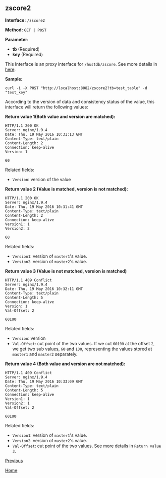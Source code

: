 ## zscore2 ##

**Interface:** `/zscore2`

**Method:** `GET | POST`

**Parameter:** 

*  **tb** (Required)  
*  **key** (Required)  

This Interface is an proxy interface for `/hustdb/zscore`. See more details in [here](../hustdb/hustdb/zscore.md).  

**Sample:**

    curl -i -X POST "http://localhost:8082/zscore2?tb=test_table" -d "test_key"

According to the version of data and consistency status of the value, this interface will return the following values: 

**Return value 1(Both value and version are matched):**

    HTTP/1.1 200 OK
    Server: nginx/1.9.4
    Date: Thu, 19 May 2016 10:31:13 GMT
    Content-Type: text/plain
    Content-Length: 2
    Connection: keep-alive
    Version: 1
    
    60

Related fields: 
  
* `Version`: version of the value 

**Return value 2 (Value is matched, version is not matched):**

    HTTP/1.1 200 OK
    Server: nginx/1.9.4
    Date: Thu, 19 May 2016 10:31:41 GMT
    Content-Type: text/plain
    Content-Length: 2
    Connection: keep-alive
    Version1: 1
    Version2: 2
    
    60

Related fields: 

* `Version1`: version of `master1`'s value.
* `Version2`: version of `master2`'s value. 

**Return value 3 (Value is not matched, version is matched)**

    HTTP/1.1 409 Conflict
    Server: nginx/1.9.4
    Date: Thu, 19 May 2016 10:32:11 GMT
    Content-Type: text/plain
    Content-Length: 5
    Connection: keep-alive
    Version: 1
    Val-Offset: 2
    
    60100

Related fields: 

* `Version`: version  
* `Val-Offset`: cut point of the two values. If we cut `60100` at the offset `2`, we get two sub values, `60` and `100`, representing the values stored at `master1` and `master2` separately. 

**Return value 4 (Both value and version are not matched):**

    HTTP/1.1 409 Conflict
    Server: nginx/1.9.4
    Date: Thu, 19 May 2016 10:33:09 GMT
    Content-Type: text/plain
    Content-Length: 5
    Connection: keep-alive
    Version1: 1
    Version2: 1
    Val-Offset: 2
    
    60100

Related fields: 

* `Version1`: version of `master1`'s value.  
* `Version2`: version of `master2`'s value.
* `Val-Offset`: cut point of the two values. See more details in `Return value 3`.

[Previous](../ha.md)

[Home](../../index.md)